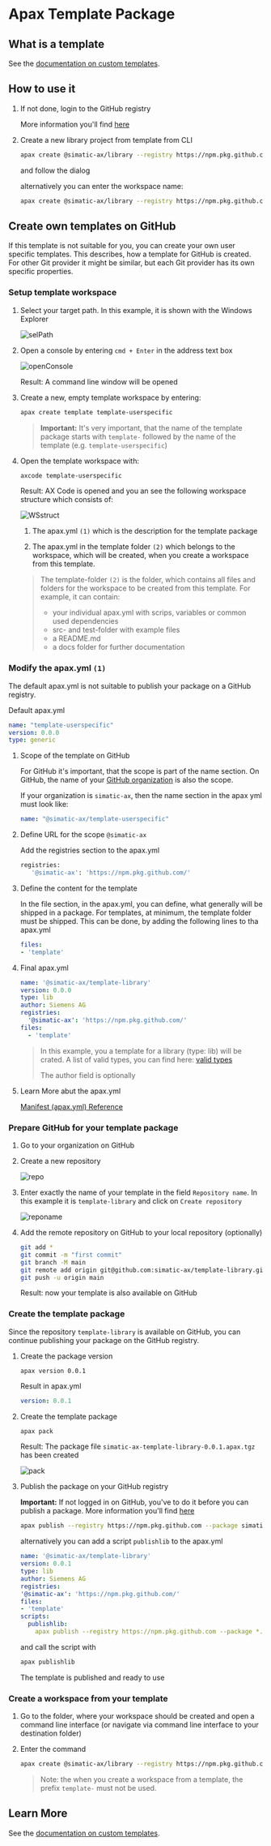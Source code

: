 # Apax Template Package

## What is a template

See the [documentation on custom templates](https://console.simatic-ax.siemens.io/docs/apax/templates).

## How to use it

1. If not done, login to the GitHub registry

    More information you'll find [here](https://github.com/simatic-ax/.sharedstuff/blob/main/doc/personalaccesstoken.md)

1. Create a new library project from template from CLI

      ```sh
      apax create @simatic-ax/library --registry https://npm.pkg.github.com
      ```

      and follow the dialog

      alternatively you can enter the workspace name:

      ```sh
      apax create @simatic-ax/library --registry https://npm.pkg.github.com <Workspace Name>
      ```

## Create own templates on GitHub

If this template is not suitable for you, you can create your own user specific templates. This describes, how a template for GitHub is created. For other Git provider it might be similar, but each Git provider has its own specific properties.


### Setup template workspace

1. Select your target path. In this example, it is shown with the Windows Explorer

   ![selPath](docs/images/explorer.png)

1. Open a console by entering `cmd + Enter` in the address text box

   ![openConsole](docs/images/console.png)

   Result: A command line window will be opened

1. Create a new, empty template workspace by entering:

   ```sh
   apax create template template-userspecific
   ```

   > **Important:** It's very important, that the name of the template package starts with `template-` followed by the name of the template (e.g. `template-userspecific`)

1. Open the template workspace with:

   ```sh
   axcode template-userspecific
   ```

   Result:
   AX Code is opened and you an see the following workspace structure which consists of:

      ![WSstruct](docs/images/template-structure.png)

   1. The apax.yml `(1)` which is the description for the template package

   1. The apax.yml in the template folder `(2)` which belongs to the workspace, which will be created, when you create a workspace from this template.

   > The template-folder `(2)` is the folder, which contains all files and folders for the workspace to be created from this template.
   > For example, it can contain:
   >
   > - your individual apax.yml with scrips, variables or common used dependencies
   > - src- and test-folder with example files
   > - a README.md
   > - a docs folder for further documentation

### Modify the apax.yml `(1)`

   The default apax.yml is not suitable to publish your package on a GitHub registry.

   Default apax.yml

   ```yml
   name: "template-userspecific"
   version: 0.0.0
   type: generic
   ```

   1. Scope of the template on GitHub

      For GitHub it's important, that the scope is part of the name section. On GitHub, the name of your [GitHub organization](https://docs.github.com/en/organizations/collaborating-with-groups-in-organizations/about-organizations) is also the scope.

      If your organization is `simatic-ax`, then the name section in the apax yml must look like:

      ```yml
      name: "@simatic-ax/template-userspecific"
      ```

   1. Define URL for the scope `@simatic-ax`

      Add the registries section to the apax.yml

      ```sh
      registries:
         '@simatic-ax': 'https://npm.pkg.github.com/'
      ```

   1. Define the content for the template

      In the file section, in the apax.yml, you can define, what generally will be shipped in a package. For templates, at minimum, the template folder must be shipped. This can be done, by adding the following lines to tha apax.yml

      ```yml
      files:
      - 'template'
      ```

   1. Final apax.yml

      ```yml
      name: '@simatic-ax/template-library'
      version: 0.0.0
      type: lib
      author: Siemens AG
      registries:
        '@simatic-ax': 'https://npm.pkg.github.com/'
      files:
        - 'template'
      ```

      > In this example, you a template for a library (type: lib) will be crated. A list of valid types, you can find here: [valid types](https://console.simatic-ax.siemens.io/docs/apax/yml#type)
      >
      > The author field is optionally

   1. Learn More abut the apax.yml

      [Manifest (apax.yml) Reference](https://console.simatic-ax.siemens.io/docs/apax/yml)

### Prepare GitHub for your template package

   1. Go to your organization on GitHub

   1. Create a new repository

      ![repo](docs/images/createrepo.png)

   1. Enter exactly the name of your template in the field `Repository name`. In this example it is `template-library` and click on `Create repository`

      ![reponame](docs/images/reponame.png)

   1. Add the remote repository on GitHub to your local repository (optionally)

      ```sh
      git add *
      git commit -m "first commit"
      git branch -M main
      git remote add origin git@github.com:simatic-ax/template-library.git
      git push -u origin main
      ```

      Result: now your template is also available on GitHub 

### Create the template package

   Since the repository `template-library` is available on GitHub, you can continue publishing your package on the GitHub registry.

   1. Create the package version

      ```
      apax version 0.0.1
      ````

      Result in apax.yml

      ```yml
      version: 0.0.1
      ```

   1. Create the template package

      ```sh
      apax pack
      ```

      Result: The package file `simatic-ax-template-library-0.0.1.apax.tgz` has been created

      ![pack](docs/images/package.png)

   1. Publish the package on your GitHub registry

      **Important:** If not logged in on GitHub, you've to do it before you can publish a package. More information you'll find [here](https://github.com/simatic-ax/.github-private/blob/main/doc/personalaccesstoken.md)

      ```sh
      apax publish --registry https://npm.pkg.github.com --package simatic-ax-template-library-0.0.1.apax.tgz
      ```

      alternatively you can add a script `publishlib` to the apax.yml

      ```yml
      name: '@simatic-ax/template-library'
      version: 0.0.1
      type: lib
      author: Siemens AG
      registries:
      '@simatic-ax': 'https://npm.pkg.github.com/'
      files:
      - 'template'
      scripts:
        publishlib:
          apax publish --registry https://npm.pkg.github.com --package *.apax.tgz
      ```

      and call the script with

      ```sh
      apax publishlib
      ```

      The template is published and ready to use

### Create a workspace from your template

1. Go to the folder, where your workspace should be created and open a command line interface (or navigate via command line interface to your destination folder)

1. Enter the command

   ```sh
   apax create @simatic-ax/library --registry https://npm.pkg.github.com
   ```

   >Note: the when you create a workspace from a template, the prefix `template-` must not be used.

## Learn More

See the [documentation on custom templates](https://axciteme.siemens.com/docs/apax/templates).
